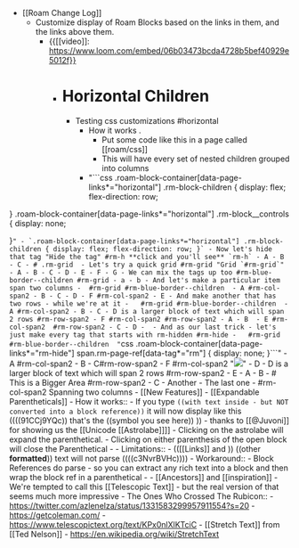 - [[Roam Change Log]]
    - Customize display of Roam Blocks based on the links in them, and the links above them.
        - {{[[video]]: https://www.loom.com/embed/06b03473bcda4728b5bef40929e5012f}}
            - # Horizontal Children
                - Testing css customizations #horizontal
                    - How it works                                     .
                        - Put some code like this in a page called [[roam/css]]
                        - This will have every set of nested children grouped into columns
                    - "```css
.roam-block-container[data-page-links*="horizontal"] 
.rm-block-children {
  display: flex;
  flex-direction: row;
 
}
.roam-block-container[data-page-links*="horizontal"] 
 .rm-block__controls {
  display: none;
 
}```"
                        - `.roam-block-container[data-page-links*="horizontal"] .rm-block-children {
display: flex;
  flex-direction: row;
}`
            - Now let's hide that tag "Hide the tag" #rm-h **click and you'll see** `rm-h`
                - A
                - B
                - C
            - # .rm-grid 
                - Let's try a quick grid #rm-grid "Grid `#rm-grid`"
                    - A
                    - B
                    - C
                    - D
                    - E
                    - F
                    - G
                - We can mix the tags up too #rm-blue-border--children #rm-grid
                    - a
                    - b
                - And let's make a particular item span two columns
                    -  #rm-grid #rm-blue-border--children 
                        - A #rm-col-span2
                        - B
                        - C
                        - D
                        - F #rm-col-span2
                        - E
                - And make another that has two rows - while we're at it
                    -   #rm-grid #rm-blue-border--children 
                        - A #rm-col-span2
                        - B
                        - C
                        - D is a larger block of text which will span 2 rows #rm-row-span2
                        - F #rm-col-span2 #rm-row-span2
                        - A
                        - B 
                        - E #rm-col-span2  #rm-row-span2
                        - C
                        - D
                        - 
                - And as our last trick - let's just make every tag that starts with rm-hidden #rm-hide
                    -   #rm-grid #rm-blue-border--children  "```css
.roam-block-container[data-page-links*="rm-hide"]
span.rm-page-ref[data-tag*="rm"] 
{
  display: none;
}```"
                        - A #rm-col-span2
                        - B
                        - C#rm-row-span2
                        - F #rm-col-span2 "![](https://firebasestorage.googleapis.com/v0/b/firescript-577a2.appspot.com/o/imgs%2Fapp%2Froam%2F5UewMaPENW.png?alt=media&token=5f0da069-4d80-442c-9081-207f4c0c8edf)"
                        - D
                        - D is a larger block of text which will span 2 rows #rm-row-span2
                        - E
                        - A
                        - B 
                        - # This is a Bigger Area  #rm-row-span2
                        - C
                        - Another
                        - The last one
                        -  #rm-col-span2 Spanning two columns
    - [[New Features]]
        - [[Expandable Parentheticals]]
            - How it works::
                - If you type `((with text inside - but NOT converted into a block reference))` it will now display like this ((((91CCj9YQc)) that's the ((symbol you see here)) ))
                    - thanks to [[@Juvoni]] for showing us the [[Unicode [[Astrolabe]]]] 
                - Clicking on the astrolabe will expand the parenthetical.
                - Clicking on either parenthesis of the open block will close the Parenthetical
                - 
            - Limitations::
                - (([[Links]] and )) ((other **formatted**)) text will not parse ((((c3NvrBVHc))))
                    - Workaround::
                        - Block References do parse - so you can extract any rich text into a block and then wrap the block ref in a parenthetical
            - 
            - [[Ancestors]] and [[inspiration]]
                - We're tempted to call this [[Telescopic Text]] - but the real version of that seems much more impressive
                    - The Ones Who Crossed The Rubicon:: 
                        - https://twitter.com/azlenelza/status/1331583299957911554?s=20
                        - https://getcoleman.com/
                        - https://www.telescopictext.org/text/KPx0nlXlKTciC
                        - [[Stretch Text]] from [[Ted Nelson]]
                            - https://en.wikipedia.org/wiki/StretchText
